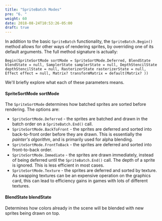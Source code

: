 ```yaml
---
title: "SpriteBatch Modes"
pre: "6. "
weight: 60
date: 2018-08-24T10:53:26-05:00
draft: true
---
```

In addition to the basic `SpriteBatch` functionality, the `SpriteBatch.Begin()` method allows for other ways of rendering sprites, by overriding one of its default arguments.  The full method signature is actually:

`Begin(SpriteSortMode sortMode = SpriteSortMode.Deferred, BlendState blendState = null, SamplerState samplerState = null, DepthStencilState depthStencilState = null, RasterizerState rasterizerState = null, Effect effect = null, Matrix? transformMatrix = default(Matrix? ))`

We'll briefly explore what each of these parameters means.

#### SpriteSortMode sortMode
The `SpriteSortMode` determines how batched sprites are sorted before rendering.  The options are:
* `SpriteSortMode.Deferred` - the sprites are batched and drawn in the batch order on a `SpriteBatch.End()` call.
* `SpriteSortMode.BackToFront` - the sprites are deferred and sorted into back-to-front order before they are drawn.  This is essentially the _painter's algorithm_, and is primarily used for alpha blending.
* `SpriteSortMode.FrontToBack` - the sprites are deferred and sorted into front-to-back order.
* `SpriteSortMode.Immediate` - the sprites are drawn immediately, instead of being deferred until the `SpriteBatch.End()` call.  The depth of a sprite is ignored.  This is less efficient in most cases.
* `SpriteSortMode.Texture` - the sprites are deferred and sorted by texture.  As swapping textures can be an expensive operation on the graphics card, this can lead to efficiency gains in games with lots of different textures.

#### BlendState blendState
Determines how colors already in the scene will be blended with new sprites being drawn on top.